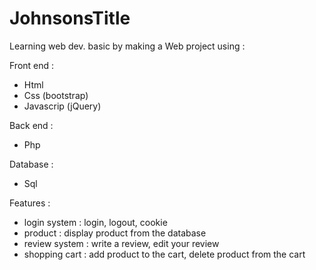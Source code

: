# JohnsonsTitle

Learning web dev. basic by making a Web project using : 

Front end : 
- Html
- Css (bootstrap)
- Javascrip (jQuery)

Back end :
- Php

Database :
- Sql 

Features : 
- login system : login, logout, cookie
- product : display product from the database 
- review system : write a review, edit your review
- shopping cart : add product to the cart, delete product from the cart
